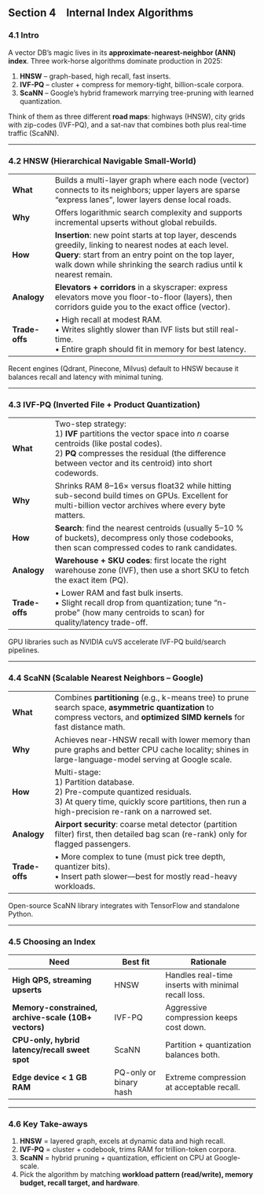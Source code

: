 ## Section 4 Internal Index Algorithms

### 4.1 Intro

A vector DB’s magic lives in its **approximate-nearest-neighbor (ANN) index**.
Three work-horse algorithms dominate production in 2025:

1. **HNSW** – graph-based, high recall, fast inserts.
2. **IVF-PQ** – cluster + compress for memory-tight, billion-scale corpora.
3. **ScaNN** – Google’s hybrid framework marrying tree-pruning with learned quantization.

Think of them as three different **road maps**: highways (HNSW), city grids with zip-codes (IVF-PQ), and a sat-nav that combines both plus real-time traffic (ScaNN).

---

### 4.2 HNSW (Hierarchical Navigable Small-World)

|                |                                                                                                                                                                                                                                        |
| -------------- | -------------------------------------------------------------------------------------------------------------------------------------------------------------------------------------------------------------------------------------- |
| **What**       | Builds a multi-layer graph where each node (vector) connects to its neighbors; upper layers are sparse “express lanes”, lower layers dense local roads.                                                                                |
| **Why**        | Offers logarithmic search complexity and supports incremental upserts without global rebuilds.                                                                                                        |
| **How**        | **Insertion**: new point starts at top layer, descends greedily, linking to nearest nodes at each level.<br>**Query**: start from an entry point on the top layer, walk down while shrinking the search radius until k nearest remain. |
| **Analogy**    | **Elevators + corridors** in a skyscraper: express elevators move you floor-to-floor (layers), then corridors guide you to the exact office (vector).                                                                                  |
| **Trade-offs** | • High recall at modest RAM.<br>• Writes slightly slower than IVF lists but still real-time.<br>• Entire graph should fit in memory for best latency.                                                                                  |

Recent engines (Qdrant, Pinecone, Milvus) default to HNSW because it balances recall and latency with minimal tuning.

---

### 4.3 IVF-PQ (Inverted File + Product Quantization)

|                |                                                                                                                                                                                                                         |
| -------------- | ----------------------------------------------------------------------------------------------------------------------------------------------------------------------------------------------------------------------- |
| **What**       | Two-step strategy:<br>1) **IVF** partitions the vector space into *n* coarse centroids (like postal codes).<br>2) **PQ** compresses the residual (the difference between vector and its centroid) into short codewords. |
| **Why**        | Shrinks RAM 8–16× versus float32 while hitting sub-second build times on GPUs. Excellent for multi-billion vector archives where every byte matters.                                          |
| **How**        | **Search**: find the nearest centroids (usually 5–10 % of buckets), decompress only those codebooks, then scan compressed codes to rank candidates.                                                                     |
| **Analogy**    | **Warehouse + SKU codes**: first locate the right warehouse zone (IVF), then use a short SKU to fetch the exact item (PQ).                                                                                              |
| **Trade-offs** | • Lower RAM and fast bulk inserts.<br>• Slight recall drop from quantization; tune “n-probe” (how many centroids to scan) for quality/latency trade-off.                    |

GPU libraries such as NVIDIA cuVS accelerate IVF-PQ build/search pipelines.

---

### 4.4 ScaNN (Scalable Nearest Neighbors – Google)

|                |                                                                                                                                                                                         |
| -------------- | --------------------------------------------------------------------------------------------------------------------------------------------------------------------------------------- |
| **What**       | Combines **partitioning** (e.g., k-means tree) to prune search space, **asymmetric quantization** to compress vectors, and **optimized SIMD kernels** for fast distance math.           |
| **Why**        | Achieves near-HNSW recall with lower memory than pure graphs and better CPU cache locality; shines in large-language-model serving at Google scale. |
| **How**        | Multi-stage:<br>1) Partition database.<br>2) Pre-compute quantized residuals.<br>3) At query time, quickly score partitions, then run a high-precision re-rank on a narrowed set.       |
| **Analogy**    | **Airport security**: coarse metal detector (partition filter) first, then detailed bag scan (re-rank) only for flagged passengers.                                                     |
| **Trade-offs** | • More complex to tune (must pick tree depth, quantizer bits).<br>• Insert path slower—best for mostly read-heavy workloads.                                                            |

Open-source ScaNN library integrates with TensorFlow and standalone Python.

---

### 4.5 Choosing an Index

| Need                                                 | Best fit               | Rationale                                           |
| ---------------------------------------------------- | ---------------------- | --------------------------------------------------- |
| **High QPS, streaming upserts**                      | HNSW                   | Handles real-time inserts with minimal recall loss. |
| **Memory-constrained, archive-scale (10B+ vectors)** | IVF-PQ                 | Aggressive compression keeps cost down.             |
| **CPU-only, hybrid latency/recall sweet spot**       | ScaNN                  | Partition + quantization balances both.             |
| **Edge device < 1 GB RAM**                           | PQ-only or binary hash | Extreme compression at acceptable recall.           |

---

### 4.6 Key Take-aways

1. **HNSW** = layered graph, excels at dynamic data and high recall.
2. **IVF-PQ** = cluster + codebook, trims RAM for trillion-token corpora.
3. **ScaNN** = hybrid pruning + quantization, efficient on CPU at Google-scale.
4. Pick the algorithm by matching **workload pattern (read/write), memory budget, recall target, and hardware**.
